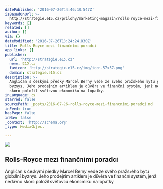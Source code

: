 ```yaml
---
datePublished: '2016-07-26T14:46:10.547Z'
isBasedOnUrl: >-
  http://strategie.e15.cz/prilohy/marketing-magazin/rolls-royce-mezi-financnimi-poradci-468304
keywords: []
related: []
author: []
via: {}
dateModified: '2016-07-26T13:24:24.830Z'
title: Rolls-Royce mezi finančními poradci
app_links: []
publisher:
  url: 'http://strategie.e15.cz'
  name: E15.cz
  favicon: 'http://strategie.e15.cz/img/icon-57x57.png'
  domain: strategie.e15.cz
description: >-
  Angličan s českými předky Marcel Berny vede ze svého pražského bytu globální
  byznys. Jeho prodejním artiklem je důvěra ve finanční systém, jenž nedávno
  skoro položil světovou ekonomiku na lopatky. 
inLanguage: cs
starred: false
sourcePath: _posts/2016-07-26-rolls-royce-mezi-financnimi-poradci.md
inFeed: true
hasPage: false
inNav: false
_context: 'http://schema.org'
_type: MediaObject

---
```

<article style=""><img src="https://s3-us-west-2.amazonaws.com/the-grid-img/p/8d12185c67ee5188b1bea2c6fac821c1c7dde1c4.jpg" /><h1>Rolls-Royce mezi finančními poradci</h1><p>Angličan s českými předky Marcel Berny vede ze svého pražského bytu globální byznys. Jeho prodejním artiklem je důvěra ve finanční systém, jenž nedávno skoro položil světovou ekonomiku na lopatky. </p></article>